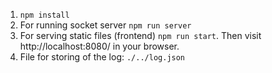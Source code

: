 1. ```npm install```
2. For running socket server ```npm run server```
3. For serving static files (frontend) ```npm run start```. Then visit http://localhost:8080/ in your browser.
4. File for storing of the log: ```./../log.json```   
  